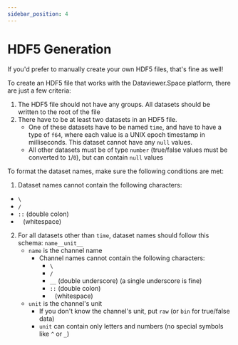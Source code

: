 ```yaml
---
sidebar_position: 4
---
```


# HDF5 Generation

If you'd prefer to manually create your own HDF5 files, that's fine as well!

To create an HDF5 file that works with the Dataviewer.Space platform, there are just a few criteria:

1. The HDF5 file should not have any groups. All datasets should be written to the root of the file
2. There have to be at least two datasets in an HDF5 file.
   - One of these datasets have to be named `time`, and have to have a type of `f64`, where each value is a UNIX epoch timestamp in milliseconds. This dataset cannot have any `null` values.
   - All other datasets must be of type `number` (true/false values must be converted to `1`/`0`), but can contain `null` values

To format the dataset names, make sure the following conditions are met:

1. Dataset names cannot contain the following characters:

- `\`
- `/`
- `::` (double colon)
- ` ` (whitespace)

2. For all datasets other than `time`, dataset names should follow this schema: `name__unit__`
   - `name` is the channel name
     - Channel names cannot contain the following characters:
       - `\`
       - `/`
       - `__` (double underscore) (a single underscore is fine)
       - `::` (double colon)
       - ` ` (whitespace)
   - `unit` is the channel's unit
     - If you don't know the channel's unit, put `raw` (or `bin` for true/false data)
     - `unit` can contain only letters and numbers (no special symbols like `^` or `_`)
